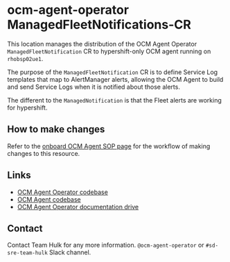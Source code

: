 # ocm-agent-operator ManagedFleetNotifications-CR

This location manages the distribution of the OCM Agent Operator `ManagedFleetNotification` CR to hypershift-only OCM agent running on `rhobsp02ue1`.

The purpose of the `ManagedFleetNotification` CR is to define Service Log templates that map to AlertManager alerts, allowing the OCM Agent to build and send Service Logs when it is notified about those alerts.

The different to the `ManagedNotification` is that the Fleet alerts are working for hypershift.

## How to make changes

Refer to the [onboard OCM Agent SOP page](https://github.com/openshift/ops-sop/blob/master/v4/howto/onboard-an-ocmagent-alert.md#about-the-managedfleetnotification-custom-resource) for the workflow of making changes to this resource.

## Links

- [OCM Agent Operator codebase](https://github.com/openshift/ocm-agent-operator)
- [OCM Agent codebase](https://github.com/openshift/ocm-agent)
- [OCM Agent Operator documentation drive](https://drive.google.com/drive/folders/1TsWeNHGDvyZJTtnmipFPrf8lx3SMhaat?usp=sharing)

## Contact

Contact Team Hulk for any more information.
`@ocm-agent-operator` or `#sd-sre-team-hulk` Slack channel.
